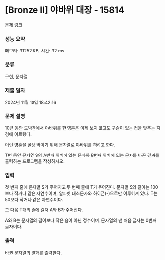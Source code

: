 # [Bronze II] 야바위 대장 - 15814 

[문제 링크](https://www.acmicpc.net/problem/15814) 

### 성능 요약

메모리: 31252 KB, 시간: 32 ms

### 분류

구현, 문자열

### 제출 일자

2024년 11월 10일 18:42:16

### 문제 설명

<p>10년 동안 도박판에서 야바위를 한 영훈은 이제 보지 않고도 구슬이 있는 컵을 맞추는 지경에 이르렀다.</p>

<p>이런 영훈을 골탕 먹이기 위해 문자열로 야바위를 하려고 한다.</p>

<p>T번 동안 문자열 S의 A번째 위치에 있는 문자와 B번째 위치에 있는 문자를 바꾼 결과를 출력하는 프로그램을 작성하시오.</p>

### 입력 

 <p>첫 번째 줄에 문자열 S가 주어지고 두 번째 줄에 T가 주어진다. 문자열 S의 길이는 100보다 작거나 같은 자연수이며, 알파벳 대소문자와 하이픈(-)으로만 이루어져 있다. T는 50보다 작거나 같은 자연수이다.</p>

<p>그 다음 T개의 줄에 걸쳐 A와 B가 주어진다.</p>

<p>A와 B는 문자열의 길이보다 작은 음이 아닌 정수이며, 문자열의 맨 처음 글자는 0번째 글자이다.</p>

### 출력 

 <p>바뀐 문자열의 결과를 출력한다.</p>

